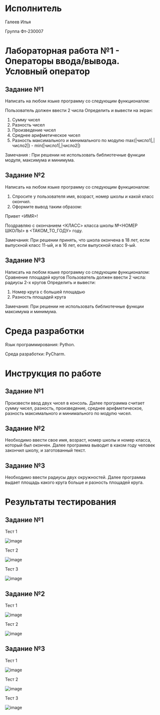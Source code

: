# Исполнитель
Галеев Илья

Группа Фт-230007

# Лабораторная работа №1 - Операторы ввода/вывода. Условный оператор
## Задание №1
Написать на любом языке программу со следующим функционалом:

Пользователь должен ввести 2 числа Определить и вывести на экран:

1. Сумму чисел
2. Разность чисел
3. Произведение чисел
4. Среднее арифметическое чисел
5. Разность максимального и минимального по модулю max(|число1|,|число2|) - min(|число1|,|число2|)

Замечания : При решении не использовать библиотечные функции модуля, максимума и минимума.

## Задание №2
Написать на любом языке программу со следующим функционалом:

1. Спросите у пользователя имя, возраст, номер школы и какой класс окончил.
2. Оформите вывод таким образом:

Привет <ИМЯ>!

Поздравляю с окончанием <КЛАСС> класса школы №<НОМЕР ШКОЛЫ>
в <ТАКОМ_ТО_ГОДУ> году.

Замечания: При решении принять, что школа окончена в 18 лет, если выпускной класс 11-ый, и в 16 лет, если выпускной класс 9-ый.

## Задание №3
Написать на любом языке программу со следующим функционалом:
Сравнение площадей кругов Пользователь должен ввести 2 числа: радиусы 2-х кругов
Определить и вывести:
1. Номер круга с большей площадью
2. Разность площадей круга

Замечания: При решении не использовать библиотечные функции максимума и минимума.

# Среда разработки
Язык программирования: Python.

Среда разработки: PyCharm.

# Инструкция по работе
## Задание №1
Произвести ввод двух чисел в консоль.
Далее программа считает сумму чисел, разность, произведение, среднее арифметическое, разность максимального и минимального по модулю чисел.

## Задание №2
Необходимо ввести свое имя, возраст, номер школы и номер класса, который был окончен.
Далее программа выводит в каком году человек закончил школу, и заготованный текст.

## Задание №3
Необходимо ввести радиусы двух окружностей.
Далее программа выдает площадь какого круга больше и разность площадей круга.

# Результаты тестирования
## Задание №1
Тест 1

![image](https://github.com/user-attachments/assets/ec16f81a-33f0-408f-80f2-349bbc094d65)


Тест 2

![image](https://github.com/user-attachments/assets/33e21f04-dacb-4e68-9111-c3303ccf6ad7)

Тест 3

![image](https://github.com/user-attachments/assets/723173f6-3bf1-478f-9ecc-05ab87fb9587)



## Задание №2
Тест 1

![image](https://github.com/user-attachments/assets/c23c357a-e6e5-43ee-a31a-9a78ad8acd0b)


Тест 2

![image](https://github.com/user-attachments/assets/dbbe4665-82fb-4263-8acc-04619220dbc5)



## Задание №3
Тест 1

![image](https://github.com/user-attachments/assets/49fa4245-40f8-4d7b-8d63-330ee80d047b)

Тест 2

![image](https://github.com/user-attachments/assets/829fe4fe-f32d-4773-95b1-34d98a14e39e)

Тест 3

![image](https://github.com/user-attachments/assets/dfe656e0-7cb0-40d6-af54-24d7175d8c90)


